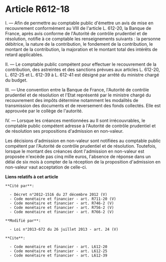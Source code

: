# Article R612-18

I. ― Afin de permettre au comptable public d'émettre un avis de mise en recouvrement conformément au VIII de l'article L.
612-20, la Banque de France, après avis conforme de l'Autorité de contrôle prudentiel et de résolution, notifie à ce
comptable les renseignements suivants : la personne débitrice, la nature de la contribution, le fondement de la contribution,
le montant de la contribution, la majoration et le montant total des intérêts de retard applicables. 

II. ― Le comptable public compétent pour effectuer le recouvrement de la contribution, des astreintes et des sanctions
prévues aux articles L. 612-20, L. 612-25 et L. 612-39 à L. 612-41 est désigné par arrêté du ministre chargé du budget. 

III. ― Une convention entre la Banque de France, l'Autorité de contrôle prudentiel et de résolution et l'Etat représenté par
le ministre chargé du recouvrement des impôts détermine notamment les modalités de transmission des documents et de
reversement des fonds collectés. Elle est approuvée par le collège de l'autorité. 

IV. ― Lorsque les créances mentionnées au II sont irrécouvrables, le comptable public compétent adresse à l'Autorité de
contrôle prudentiel et de résolution ses propositions d'admission en non-valeur. 

Les décisions d'admission en non-valeur sont notifiées au comptable public compétent par l'Autorité de contrôle prudentiel et
de résolution. Toutefois, lorsque le montant des créances dont l'admission en non-valeur est proposée n'excède pas cinq mille
euros, l'absence de réponse dans un délai de six mois à compter de la réception de la proposition d'admission en non-valeur
vaut acceptation de celle-ci.

**Liens relatifs à cet article**

	**Cité par**:

	  - Décret n°2012-1516 du 27 décembre 2012 (V)
	  - Code monétaire et financier - art. R711-20 (V)
	  - Code monétaire et financier - art. R746-2 (V)
	  - Code monétaire et financier - art. R756-2 (V)
	  - Code monétaire et financier - art. R766-2 (V)

	**Modifié par**:

	  - Loi n°2013-672 du 26 juillet 2013 - art. 24 (V)

	**Cite**:

	  - Code monétaire et financier - art. L612-20
	  - Code monétaire et financier - art. L612-25
	  - Code monétaire et financier - art. L612-39
